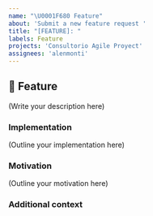 ```yaml
---
name: "\U0001F680 Feature"
about: 'Submit a new feature request '
title: "[FEATURE]: "
labels: Feature
projects: 'Consultorio Agile Proyect'
assignees: 'alenmonti'
---
```


## 🚀 Feature

<!--
    What is the feature you would like to see in the project?
-->

(Write your description here)

### Implementation

<!--
    What needs to be built for the feature to be supported in the project?
    What components of the project will be affected by this design (if any)?
    How should this feature be implemented?
-->

(Outline your implementation here)

### Motivation

<!--
    Why should this feature be implemented in the project?
    How would this feature be used in the project?
    
    Is this feature request related to a problem? If so, please describe.
    Please link to any relevant issues or other PRs!
-->

(Outline your motivation here)

### Additional context

<!--
    Add any other context or screenshots about the feature request here.
-->
